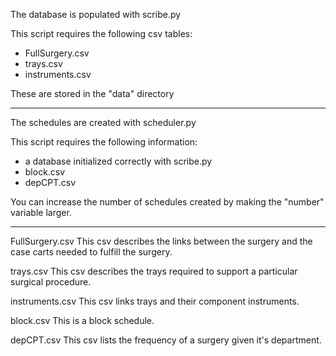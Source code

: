 The database is populated with scribe.py

This script requires the following csv tables:
* FullSurgery.csv
* trays.csv
* instruments.csv

These are stored in the "data" directory

---

The schedules are created with scheduler.py

This script requires the following information:
* a database initialized correctly with scribe.py
* block.csv
* depCPT.csv

You can increase the number of schedules created by making the "number" variable larger.

----
FullSurgery.csv
This csv describes the links between the surgery and the case carts needed to fulfill the surgery.

trays.csv
This csv describes the trays required to support a particular surgical procedure.

instruments.csv
This csv links trays and their component instruments.

block.csv
This is a block schedule.

depCPT.csv
This csv lists the frequency of a surgery given it's department.